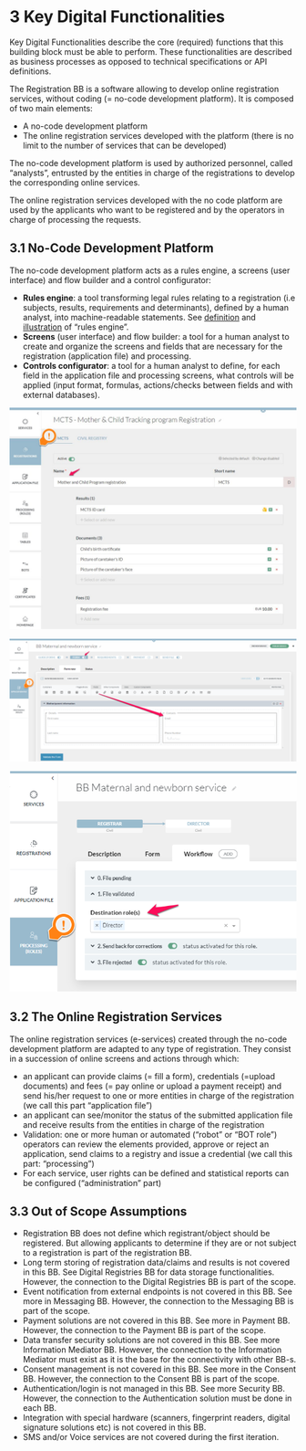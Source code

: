 # 3 Key Digital Functionalities

Key Digital Functionalities describe the core (required) functions that this building block must be able to perform. These functionalities are described as business processes as opposed to technical specifications or API definitions.

The Registration BB is a software allowing to develop online registration services, without coding (= no-code development platform). It is composed of two main elements:

* A no-code development platform
* The online registration services developed with the platform (there is no limit to the number of services that can be developed)

The no-code development platform is used by authorized personnel, called “analysts”, entrusted by the entities in charge of the registrations to develop the corresponding online services. &#x20;

The online registration services developed with the no code platform are used by the applicants who want to be registered and by the operators in charge of processing the requests.

## 3.1  No-Code Development Platform  <a href="#docs-internal-guid-f7c824af-7fff-a3d3-5a87-3efe0d1dcff9" id="docs-internal-guid-f7c824af-7fff-a3d3-5a87-3efe0d1dcff9"></a>

The no-code development platform acts as a rules engine, a screens (user interface) and flow builder and a control configurator:

* **Rules engine**: a tool transforming legal rules relating to a registration (i.e subjects, results, requirements and determinants), defined by a human analyst, into machine-readable statements.  See [definition](https://en.wikipedia.org/wiki/Business\_rules\_engine) and [illustration](https://www.digital.nsw.gov.au/digital-transformation/policy-lab/rules-code) of “rules engine”.
* **Screens** (user interface) and flow builder: a tool for a human analyst to create and organize the screens and fields that are necessary for the registration (application file) and processing.&#x20;
* **Controls configurator**: a tool for a human analyst to define, for each field in the application file and processing screens, what controls will be applied (input format, formulas, actions/checks between fields and with external databases).

![Illustration 1- Example of configuration of the rules engine (UNCTAD’s eRegistrations).](../../.gitbook/assets/image6.jpg)

![Illustration 2 - Example of the user interface builder (UNCTAD’s eRegistrations).](<../../.gitbook/assets/image3 (2).png>)

![Illustration 3 - Example of flow builder (UNCTAD’s eRegistrations).](<../../.gitbook/assets/image7 (1) (1).png>)

## 3.2 The Online Registration Services <a href="#docs-internal-guid-d85f59a4-7fff-1564-6ae2-86d67f36a258" id="docs-internal-guid-d85f59a4-7fff-1564-6ae2-86d67f36a258"></a>

The online registration services (e-services) created through the no-code development platform are adapted to any type of registration. They consist in a succession of online screens and actions through which:

* an applicant can provide claims (= fill a form), credentials (=upload documents) and fees (= pay online or upload a payment receipt) and send his/her request to one or more entities in charge of the registration (we call this part “application file”)
* an applicant can see/monitor the status of the submitted application file and receive results from the  entities in charge of the registration &#x20;
* Validation: one or more human or automated (“robot” or “BOT role”) operators can review the elements provided, approve or reject an application, send claims to a registry and issue a credential (we call this part: “processing”)
* For each service, user rights can be defined and statistical reports can be configured (“administration” part)

## 3.3 Out of Scope Assumptions

* Registration BB does not define which registrant/object should be registered. But allowing applicants to determine if they are or not subject to a registration is part of the registration BB.
* Long term storing of registration data/claims and results is not covered in this BB. See Digital Registries BB for data storage functionalities. However, the connection to the Digital Registries BB is part of the scope.  &#x20;
* Event notification from external endpoints is not covered in this BB. See more in Messaging BB. However, the connection to the Messaging BB is part of the scope.&#x20;
* Payment solutions are not covered in this BB. See more in Payment BB.  However, the connection to the Payment BB is part of the scope.&#x20;
* Data transfer security solutions are not covered in this BB. See more Information Mediator BB. However, the connection to the Information Mediator must exist as it is the base for the connectivity with other BB-s.&#x20;
* Consent management is not covered in this BB. See more in the Consent BB. However, the connection to the Consent BB is part of the scope. &#x20;
* Authentication/login is not managed in this BB. See more Security BB. However, the connection to the Authentication solution must be done in each BB.&#x20;
* Integration with special hardware (scanners, fingerprint readers, digital signature solutions etc) is not covered in this BB.
* SMS and/or Voice services are not covered during the first iteration.
